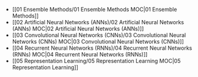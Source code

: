 - [[01 Ensemble Methods/01 Ensemble Methods MOC|01 Ensemble Methods]]
- [[02 Artificial Neural Networks (ANNs)/02 Artificial Neural Networks (ANNs) MOC|02 Artificial Neural Networks (ANNs)]]
- [[03 Convolutional Neural Networks (CNNs)/03 Convolutional Neural Networks (CNNs) MOC|03 Convolutional Neural Networks (CNNs)]]
- [[04 Recurrent Neural Networks (RNNs)/04 Recurrent Neural Networks (RNNs) MOC|04 Recurrent Neural Networks (RNNs)]]
- [[05 Representation Learning/05 Representation Learning MOC|05 Representation Learning]]